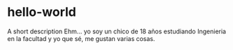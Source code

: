 # hello-world
A short description
Ehm... yo soy un chico de 18 años  estudiando Ingenieria en la facultad y yo que sé, me gustan varias cosas.
